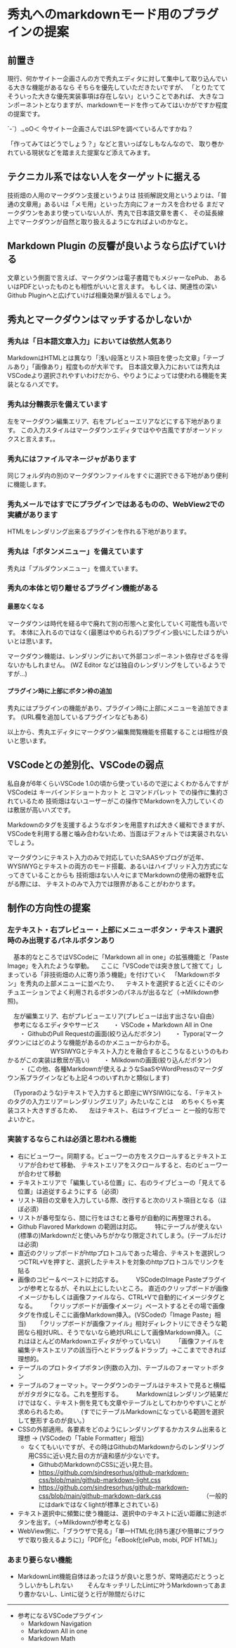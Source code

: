 # 秀丸へのmarkdownモード用のプラグインの提案

## 前置き

現行、何かサイトー企画さんの方で秀丸エディタに対して集中して取り込んでいる大きな機能があるなら
そちらを優先していただきたいですが、
「とりたててそういった大きな優先実装事項は存在しない」ということであれば、
大きなコンポーネントとなりますが、markdownモードを作ってみてはいかがですか程度の提案です。

´-`）.｡oO＜ 今サイトー企画さんではLSPを調べているんですかね？

「作ってみてはどうでしょう？」などと言いっぱなしもなんなので、
取り巻かれている現状などを踏まえた提案など添えてみます。

## テクニカル系ではない人をターゲットに据える

技術畑の人用のマークダウン支援というよりは
技術解説文用というよりは、「普通の文章用」あるいは「メモ用」といった方向にフォーカスを合わせる
まだマークダウンをあまり使っていない人が、秀丸で日本語文章を書く、
その延長線上でマークダウンが自然と取り扱えるようになればよいのかなと。

## Markdown Plugin の反響が良いようなら広げていける

文章という側面で言えば、マークダウンは電子書籍でもメジャーなePub、
あるいはPDFといったものとも相性がいいと言えます。
もしくは、関連性の深いGithub Pluginへと広げていけば相乗効果が狙えるでしょう。

## 秀丸とマークダウンはマッチするかしないか

### 秀丸は「日本語文章入力」においては依然人気あり

MarkdownはHTMLとは異なり「浅い段落とリスト項目を使った文章」「テーブルあり」「画像あり」程度ものが大半です。
日本語文章入力においては秀丸はVSCodeより選択されやすいわけだから、やりようによっては使われる機能を実装となるハズです。

### 秀丸は分轄表示を備えています

左をマークダウン編集エリア、右をプレビューエリアなどにする下地があります。
この入力スタイルはマークダウンエディタではやや古風ですがオーソドックスと言えます。。

### 秀丸にはファイルマネージャがあります

同じフォルダ内の別のマークダウンファイルをすぐに選択できる下地があり便利に機能します。

### 秀丸メールではすでにプラグインではあるものの、WebView2での実績があります

HTMLをレンダリング出来るプラグインを作れる下地があります。

### 秀丸は「ボタンメニュー」を備えています

秀丸は「プルダウンメニュー」を備えています。

### 秀丸の本体と切り離せるプラグイン機能がある

#### 最悪なくなる

マークダウンは時代を経る中で廃れて別の形態へと変化していく可能性も高いです。
本体に入れるのではなく(最悪はやめられる)プラグイン扱いにしたほうがいいとは思います。

マークダウン機能は、レンダリングにおいて外部コンポーネント依存せざるを得ないかもしれません。
(WZ Editor などは独自のレンダリングをしているようですが...)

#### プラグイン時に上部にボタン枠の追加

秀丸にはプラグインの機能があり、プラグイン時に上部にメニューを追加できます。
(URL欄を追加しているプラグインなどもある)


以上から、秀丸エディタにマークダウン編集閲覧機能を搭載することは相性が良いと思います。

## VSCodeとの差別化、VSCodeの弱点

私自身が6年くらいVSCode 1.0の頃から使っているので逆によくわかるんですが
VSCodeは キーバインドショートカット と コマンドパレット での操作に集約されているため
技術畑はないユーザーがこの操作でMarkdownを入力していくのは敷居が高いハズです。

Markdownのタグを支援するようなボタンを用意すれば大きく緩和できますが、
VSCodeを利用する層と噛み合わないため、当面はデフォルトでは実装されないでしょう。

マークダウンにテキスト入力のみで対応していたSAASやブログが近年、
WYSIWYGとテキストの両方のモード搭載、あるいはハイブリッド入力方式になってきていることからも
技術畑はない人々にまでMarkdownの使用の裾野を広がる際には、
テキストのみで入力では限界があることがわかります。

## 制作の方向性の提案

### 左テキスト・右プレビュー・上部にメニューボタン・テキスト選択時のみ出現するパネルボタンあり

　基本的なところではVSCodeに「Markdown all in one」の拡張機能と「Paste Image」を入れたような挙動。
　ここに「VSCodeでは突き放して捨てて」しまっている「非技術畑の人に寄り添う機能」を付けていく
　「Markdownボタン」を秀丸の上部メニューに並べたり、
　テキストを選択すると近くにそのシチュエーションでよく利用されるボタンのパネルが出るなど（→Milkdown参照)。

　左が編集エリア、右がプレビューエリア(プレビューは出す出さない自由）
　参考になるエディタやサービス
　　・ VSCode + Markdown All in One
　　・ GithubのPull Requestの画面(絞り込んだボタン)
　　・ Typora(マークダウンにはどのような機能があるのかメニューからわかる。
　　　　　　　WYSIWYGとテキスト入力とを融合するとこうなるというのもわかるがこの実装は敷居が高い)
　　・ Milkdownの画面(絞り込んだボタン)
　　・ (この他、各種Markdownが使えるようなSaaSやWordPressのマークダウン系プラグインなども上記４つのいずれかと類似します)

　(Typoraのような)テキストで入力すると即座にWYSIWIGになる、「テキストのタグの入力エリア＝レンダリングエリア」みたいなことは
　めちゃくちゃ実装コスト大きすぎるため、
　左はテキスト、右はライブビュー と一般的な形でよいかと。


### 実装するならこれは必須と思われる機能

- 右にビューワー。同期する。ビューワーの方をスクロールするとテキストエリアが合わせて移動、
  テキストエリアをスクロールすると、右のビューワーが合わせて移動
- テキストエリアで「編集している位置」に、右のライブビューの「見えてる位置」は追従するようにする（必須）
- リスト項目の文章を入力している際、改行すると次のリスト項目となる（ほぼ必須）
- リストが番号型なら、間に行をはさむと番号が自動的に再整理される。
- Github Flavored Markdown の範囲は対応。
　　特にテーブルが使えない(標準の)Markdownだと使いみちがかなり限定されてしまう。(テーブルだけは必須)
- 直近のクリップボードがhttpプロトコルであった場合、テキストを選択しつつCTRL+Vを押すと、選択したテキストを対象のhttpプロトコルでリンクを貼る
- 画像のコピー＆ペーストに対応する。
　　VSCodeのImage Pasteプラグインが参考となるが、それ以上にしたいところ。
 直近のクリップボードが画像イメージかもしくは画像ファイルなら、CTRL+Vで自動的にイメージタグとなる。
　　「クリップボードが画像イメージ」ペーストするとその場で画像タグを作成しそこに画像Markdown挿入。(VSCodeの「Image Paste」相当)
　　「クリップボードが画像ファイル」相対ディレクトリにできそうな範囲なら相対URL、そうでないなら絶対URLにして画像Markdown挿入。（これはほとんどのMarkdownエディタがやっていない）
　　「画像ファイルを編集テキストエリアの該当行へとドラッグ＆ドラップ」→ここまでできれば理想的。
- テーブルのプロトタイプボタン(列数の入力)、テーブルのフォーマットボタン
- テーブルのフォーマット。マークダウンのテーブルはテキストで見ると横幅がガタガタになる。これを整形する。
　　Markdownはレンダリング結果だけではなく、テキスト側を見ても文章やテーブルとしてわかりやすいことが求められるため。
　　(すでにテーブルMarkdownになっている範囲を選択して整形するのが良い。）
- CSSの外部適用。各要素をどのようにレンダリングするかカスタム出来ると理想  → (VSCodeの「Table Formatter」相当)
  - なくてもいいですが、その時はGithubのMarkdownからのレンダリング用CSSに近い見た目の方が違和感が少ないです。
    - GithubのMarkdownのCSSに近い見た目。
    - https://github.com/sindresorhus/github-markdown-css/blob/main/github-markdown-light.css
    - https://github.com/sindresorhus/github-markdown-css/blob/main/github-markdown-dark.css
　　　　　　　（一般的にはdarkではなくlightが標準とされている)
- テキスト選択中に頻繁に使う機能は、選択中のテキストに近い距離に別途ボタンを出す。（→Milkdownが参考となる)
- WebView側に、「ブラウザで見る」「単一HTML化(持ち運びや簡単にブラウザで取り扱えるように)」「PDF化」「eBook化(ePub, mobi, PDF HTML)」

### あまり要らない機能

- MarkdownLint機能自体はあったほうが良いと思うが、常時適応だとうっとうしいかもしれない
　　そんなキッチリしたLintに叶うMarkdownってあまり書かないし、Lintに従うと行が隙間だらけに


----------------------------------------------------------------------------
- 参考になるVSCodeプラグイン
	- Markdown Navigation
	- Markdown All in one
	- Markdown Math
